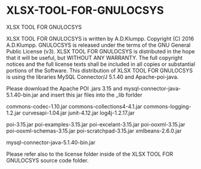 # XLSX-TOOL-FOR-GNULOCSYS
XLSX TOOL FOR GNULOCSYS

XLSX TOOL FOR GNULOCSYS is written by A.D.Klumpp. Copyright (C) 2016 A.D.Klumpp. 
GNULOCSYS is released under the terms of the GNU General Public License (v3). 
XLSX TOOL FOR GNULOCSYS is distributed in the hope that it will be useful, but WITHOUT ANY WARRANTY. 
The full copyright notices and the full license texts shall be included in all copies or substantial portions of the Software. 
This distribution of XLSX TOOL FOR GNULOCSYS is using the libraries MySQL Connector/J 5.1.40 and Apache-poi-java. 

Please download the Apache POI .jars 3.15 
and mysql-connector-java-5.1.40-bin.jar and insert this 
jar files into the _lib forlder


commons-codec-1.10.jar
commons-collections4-4.1.jar
commons-logging-1.2.jar
curvesapi-1.04.jar
junit-4.12.jar
log4j-1.2.17.jar

poi-3.15.jar
poi-examples-3.15.jar
poi-excelant-3.15.jar
poi-ooxml-3.15.jar
poi-ooxml-schemas-3.15.jar
poi-scratchpad-3.15.jar
xmlbeans-2.6.0.jar


mysql-connector-java-5.1.40-bin.jar


Please refer also to the license folder inside of the XLSX TOOL FOR GNULOCSYS source code folder. 

